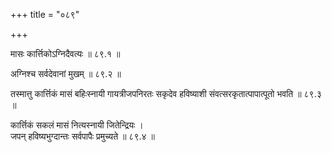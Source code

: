 +++
title = "०८९"

+++

मासः कार्त्तिकोऽग्निदैवत्यः ॥ ८९.१ ॥

अग्निश्च सर्वदेवानां मुखम् ॥ ८९.२ ॥

तस्मात्तु कार्त्तिकं मासं बहिःस्नायी गायत्रीजपनिरतः सकृदेव हविष्याशी संवत्सरकृतात्पापात्पूतो भवति ॥ ८९.३ ॥

कार्त्तिकं सकलं मासं नित्यस्नायी जितेन्द्रियः  ।  
जपन् हविष्यभुग्दान्तः सर्वपापैः प्रमुच्यते  ॥ ८९.४ ॥



